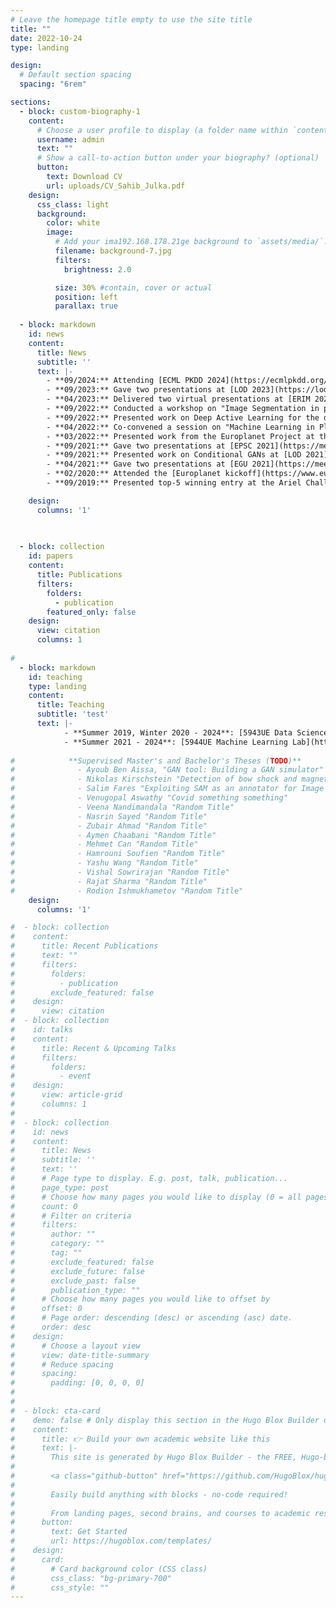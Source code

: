 ```yaml
---
# Leave the homepage title empty to use the site title
title: ""
date: 2022-10-24
type: landing

design:
  # Default section spacing
  spacing: "6rem"

sections:
  - block: custom-biography-1
    content:
      # Choose a user profile to display (a folder name within `content/authors/`)
      username: admin
      text: ""
      # Show a call-to-action button under your biography? (optional)
      button:
        text: Download CV
        url: uploads/CV_Sahib_Julka.pdf
    design:
      css_class: light
      background:
        color: white
        image:
          # Add your ima192.168.178.21ge background to `assets/media/`.
          filename: background-7.jpg
          filters:
            brightness: 2.0 

          size: 30% #contain, cover or actual
          position: left
          parallax: true
  
  - block: markdown
    id: news
    content:
      title: News
      subtitle: ''
      text: |-
        - **09/2024:** Attending [ECML PKDD 2024](https://ecmlpkdd.org/2024/) in Vilnius, Lithuania, and LOD 2024 in Tuscany, Italy, to present accepted work at the respective conferences.
        - **09/2023:** Gave two presentations at [LOD 2023](https://lod2023.icas.cc/wp-content/uploads/sites/23/2023/09/LOD-ACAIN-2023-Program-06.pdf) in Lake District, UK.
        - **04/2023:** Delivered two virtual presentations at [ERIM 2023](https://www.youtube.com/watch?v=-wV6LX3Zpho&t=7219s) related to the Europlanet 2024 project.
        - **09/2022:** Conducted a workshop on "Image Segmentation in planetary applications" at [EPSC 2022](https://meetingorganizer.copernicus.org/EPSC2022/session/44849) in Granada, Spain and co-convened a session on "Machine Learning in Planetary Sciences." [Session link](https://meetingorganizer.copernicus.org/EPSC2022/session/44609)
        - **09/2022:** Presented work on Deep Active Learning for the detection of Mercury's Magnetopause and Bow Shock Crossings at [ECML PKDD 2022](https://ecmlpkdd.org/2022/) in Grenoble, France.
        - **04/2022:** Co-convened a session on "Machine Learning in Planetary Science" at [EGU 2022](https://meetingorganizer.copernicus.org/EGU22/session/43559).
        - **03/2022:** Presented work from the Europlanet Project at the [AGU session on Machine Learning in Heliophysics](https://ml-helio.github.io/#Program) in Boulder, Colorado, USA.
        - **09/2021:** Gave two presentations at [EPSC 2021](https://meetingorganizer.copernicus.org/EPSC2021/session/41613) and co-convened a session on "Machine Learning in Planetary Sciences."
        - **09/2021:** Presented work on Conditional GANs at [LOD 2021](https://lod2021.icas.cc/program/) in Lake District, UK.
        - **04/2021:** Gave two presentations at [EGU 2021](https://meetingorganizer.copernicus.org/EGU21/sessionprogramme/ST?cosession=6095abd82abfd2-93612894-m) and co-convened a session on "Machine Learning in Planetary Science and Heliophysics."
        - **02/2020:** Attended the [Europlanet kickoff](https://www.europlanet-society.org/presentations-from-europlanet-2024-ri-kick-off-meeting/) in Windsor, UK.
        - **09/2019:** Presented top-5 winning entry at the Ariel Challenge on the estimation of dips in light curve from exoplanets at the [Data Science Challenge](https://ecmlpkdd2019.org/programme/discovery/) conducted at [ECML PKDD 2019](https://ecmlpkdd2019.org/programme/discovery/) in Würzburg, Germany.

    design:
      columns: '1'
      
   

  - block: collection
    id: papers
    content:
      title: Publications
      filters:
        folders:
          - publication
        featured_only: false
    design:
      view: citation
      columns: 1
  
#      
  - block: markdown
    id: teaching
    type: landing
    content:
      title: Teaching
      subtitle: 'test'
      text: |-
            - **Summer 2019, Winter 2020 - 2024**: [5943UE Data Science Lab](https://www.fim.uni-passau.de/data-science/lehre-und-studium/lehrveranstaltungen/personendetails?config_id=232ee5ad516ac92bf590f99ac8c2baa8&module=TemplateLecturedetails&range_id=fe6270326db54a4fa75c5fe1a5eaea48&seminar_id=c3a46e613d4eb023c9743bd8265cf3d7&cHash=7b5f01d2a9329f64fc43327adcbc4b27)
            - **Summer 2021 - 2024**: [5944UE Machine Learning Lab](https://www.fim.uni-passau.de/data-science/lehre-und-studium/lehrveranstaltungen/veranstaltungsdetails?config_id=232ee5ad516ac92bf590f99ac8c2baa8&module=TemplateLecturedetails&range_id=fe6270326db54a4fa75c5fe1a5eaea48&seminar_id=d8cef59f8abb7dc43e34560c54f884bd&target=)
            
#            **Supervised Master's and Bachelor's Theses (TODO)**
#              - Ayoub Ben Aissa, "GAN tool: Building a GAN simulator"
#              - Nikolas Kirschstein "Detection of bow shock and magnetopause crossings from MESSENGER data"
#              - Salim Fares "Exploiting SAM as an annotator for Image Segmentation"
#              - Venugopal Aswathy "Covid something something"
#              - Veena Nandimandala "Random Title"
#              - Nasrin Sayed "Random Title"
#              - Zubair Ahmad "Random Title"
#              - Aymen Chaabani "Random Title"
#              - Mehmet Can "Random Title"
#              - Hamrouni Soufien "Random Title"
#              - Yashu Wang "Random Title"
#              - Vishal Sowrirajan "Random Title"
#              - Rajat Sharma "Random Title"
#              - Rodion Ishmukhametov "Random Title"
    design:
      columns: '1'

#  - block: collection
#    content:
#      title: Recent Publications
#      text: ""
#      filters:
#        folders:
#          - publication
#        exclude_featured: false
#    design:
#      view: citation
#  - block: collection
#    id: talks
#    content:
#      title: Recent & Upcoming Talks
#      filters:
#        folders:
#          - event
#    design:
#      view: article-grid
#      columns: 1
#      
#  - block: collection
#    id: news
#    content:
#      title: News
#      subtitle: ''
#      text: ''
#      # Page type to display. E.g. post, talk, publication...
#      page_type: post
#      # Choose how many pages you would like to display (0 = all pages)
#      count: 0
#      # Filter on criteria
#      filters:
#        author: ""
#        category: ""
#        tag: ""
#        exclude_featured: false
#        exclude_future: false
#        exclude_past: false
#        publication_type: ""
#      # Choose how many pages you would like to offset by
#      offset: 0
#      # Page order: descending (desc) or ascending (asc) date.
#      order: desc
#    design:
#      # Choose a layout view
#      view: date-title-summary
#      # Reduce spacing
#      spacing:
#        padding: [0, 0, 0, 0]
#        
#
#  - block: cta-card
#    demo: false # Only display this section in the Hugo Blox Builder demo site
#    content:
#      title: 👉 Build your own academic website like this
#      text: |-
#        This site is generated by Hugo Blox Builder - the FREE, Hugo-based open source website builder trusted by 250,000+ academics like you.
#
#        <a class="github-button" href="https://github.com/HugoBlox/hugo-blox-builder" data-color-scheme="no-preference: light; light: light; dark: dark;" data-icon="octicon-star" data-size="large" data-show-count="true" aria-label="Star HugoBlox/hugo-blox-builder on GitHub">Star</a>
#
#        Easily build anything with blocks - no-code required!
#        
#        From landing pages, second brains, and courses to academic resumés, conferences, and tech blogs.
#      button:
#        text: Get Started
#        url: https://hugoblox.com/templates/
#    design:
#      card:
#        # Card background color (CSS class)
#        css_class: "bg-primary-700"
#        css_style: ""
---
```


